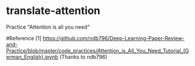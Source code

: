 # translate-attention
Practice "Attention is all you need" 

#Reference
[1] https://github.com/ndb796/Deep-Learning-Paper-Review-and-Practice/blob/master/code_practices/Attention_is_All_You_Need_Tutorial_(German_English).ipynb
(Thanks to ndb796)
